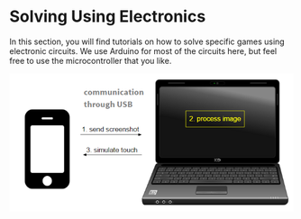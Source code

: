 # Solving Using Electronics

In this section, you will find tutorials on how to solve specific games using electronic circuits. We use Arduino for most of the circuits here, but feel free to use the microcontroller that you like.

![image9](/Images/methods-1.png)